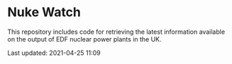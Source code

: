 # Nuke Watch

This repository includes code for retrieving the latest information available on the output of EDF nuclear power plants in the UK.

Last updated: 2021-04-25 11:09